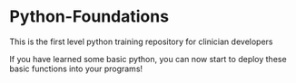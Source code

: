 # Python-Foundations
This is the first level python training repository for clinician developers

If you have learned some basic python, you can now start to deploy these basic functions into your programs!
